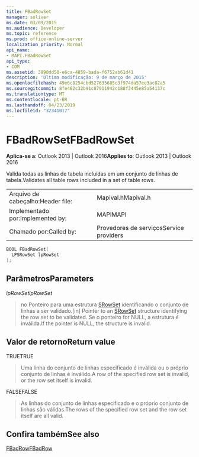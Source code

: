 ```yaml
---
title: FBadRowSet
manager: soliver
ms.date: 03/09/2015
ms.audience: Developer
ms.topic: reference
ms.prod: office-online-server
localization_priority: Normal
api_name:
- MAPI.FBadRowSet
api_type:
- COM
ms.assetid: 3890dd50-e6ca-4859-bada-f6752ab61d41
description: 'Última modificação: 9 de março de 2015'
ms.openlocfilehash: 49e6c8254cbd527635685c3f974da57ee3ac82a5
ms.sourcegitcommit: 8fe462c32b91c87911942c188f3445e85a54137c
ms.translationtype: MT
ms.contentlocale: pt-BR
ms.lasthandoff: 04/23/2019
ms.locfileid: "32341017"
---
```

# <a name="fbadrowset"></a><span data-ttu-id="500d2-103">FBadRowSet</span><span class="sxs-lookup"><span data-stu-id="500d2-103">FBadRowSet</span></span>

  
  
<span data-ttu-id="500d2-104">**Aplica-se a**: Outlook 2013 | Outlook 2016</span><span class="sxs-lookup"><span data-stu-id="500d2-104">**Applies to**: Outlook 2013 | Outlook 2016</span></span> 
  
<span data-ttu-id="500d2-105">Valida todas as linhas de tabela incluídas em um conjunto de linhas de tabela.</span><span class="sxs-lookup"><span data-stu-id="500d2-105">Validates all table rows included in a set of table rows.</span></span>
  
|||
|:-----|:-----|
|<span data-ttu-id="500d2-106">Arquivo de cabeçalho:</span><span class="sxs-lookup"><span data-stu-id="500d2-106">Header file:</span></span>  <br/> |<span data-ttu-id="500d2-107">Mapival.h</span><span class="sxs-lookup"><span data-stu-id="500d2-107">Mapival.h</span></span>  <br/> |
|<span data-ttu-id="500d2-108">Implementado por:</span><span class="sxs-lookup"><span data-stu-id="500d2-108">Implemented by:</span></span>  <br/> |<span data-ttu-id="500d2-109">MAPI</span><span class="sxs-lookup"><span data-stu-id="500d2-109">MAPI</span></span>  <br/> |
|<span data-ttu-id="500d2-110">Chamado por:</span><span class="sxs-lookup"><span data-stu-id="500d2-110">Called by:</span></span>  <br/> |<span data-ttu-id="500d2-111">Provedores de serviços</span><span class="sxs-lookup"><span data-stu-id="500d2-111">Service providers</span></span>  <br/> |
   
```cpp
BOOL FBadRowSet(
  LPSRowSet lpRowSet
);
```

## <a name="parameters"></a><span data-ttu-id="500d2-112">Parâmetros</span><span class="sxs-lookup"><span data-stu-id="500d2-112">Parameters</span></span>

 <span data-ttu-id="500d2-113">_lpRowSet_</span><span class="sxs-lookup"><span data-stu-id="500d2-113">_lpRowSet_</span></span>
  
> <span data-ttu-id="500d2-114">no Ponteiro para uma estrutura [SRowSet](srowset.md) identificando o conjunto de linhas a ser validado.</span><span class="sxs-lookup"><span data-stu-id="500d2-114">[in] Pointer to an [SRowSet](srowset.md) structure identifying the row set to be validated.</span></span> <span data-ttu-id="500d2-115">Se o ponteiro for NULL, a estrutura é inválida.</span><span class="sxs-lookup"><span data-stu-id="500d2-115">If the pointer is NULL, the structure is invalid.</span></span> 
    
## <a name="return-value"></a><span data-ttu-id="500d2-116">Valor de retorno</span><span class="sxs-lookup"><span data-stu-id="500d2-116">Return value</span></span>

<span data-ttu-id="500d2-117">TRUE</span><span class="sxs-lookup"><span data-stu-id="500d2-117">TRUE</span></span> 
  
> <span data-ttu-id="500d2-118">Uma linha do conjunto de linhas especificado é inválida ou o próprio conjunto de linhas é inválido.</span><span class="sxs-lookup"><span data-stu-id="500d2-118">A row of the specified row set is invalid, or the row set itself is invalid.</span></span> 
    
<span data-ttu-id="500d2-119">FALSE</span><span class="sxs-lookup"><span data-stu-id="500d2-119">FALSE</span></span> 
  
> <span data-ttu-id="500d2-120">As linhas do conjunto de linhas especificado e o próprio conjunto de linhas são válidas.</span><span class="sxs-lookup"><span data-stu-id="500d2-120">The rows of the specified row set and the row set itself are all valid.</span></span>
    
## <a name="see-also"></a><span data-ttu-id="500d2-121">Confira também</span><span class="sxs-lookup"><span data-stu-id="500d2-121">See also</span></span>



[<span data-ttu-id="500d2-122">FBadRow</span><span class="sxs-lookup"><span data-stu-id="500d2-122">FBadRow</span></span>](fbadrow.md)

